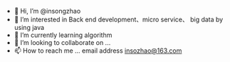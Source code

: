 - 👋 Hi, I’m @insongzhao
- 👀 I’m interested in Back end development、micro service、 big data by using java
- 🌱 I’m currently learning algorithm
- 💞️ I’m looking to collaborate on ...
- 📫 How to reach me ... email address insozhao@163.com

<!---
insongzhao/insongzhao is a ✨ special ✨ repository because its `README.md` (this file) appears on your GitHub profile.
You can click the Preview link to take a look at your changes.
--->

